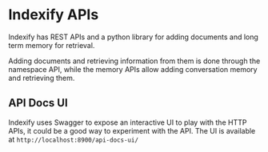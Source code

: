 # Indexify APIs

Indexify has REST APIs and a python library for adding documents and long term memory for retrieval.

Adding documents and retrieving information from them is done through the namespace API, while the memory APIs allow adding conversation memory and retrieving them.

## API Docs UI
Indexify uses Swagger to expose an interactive UI to play with the HTTP APIs, it could be a good way to experiment with the API.
The UI is available at `http://localhost:8900/api-docs-ui/`